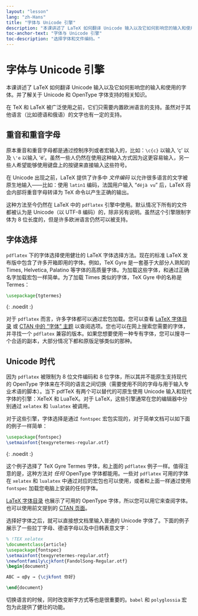 ```yaml
---
layout: "lesson"
lang: "zh-Hans"
title: "字体与 Unicode 引擎"
description: "本课讲述了 LaTeX 如何翻译 Unicode 输入以及它如何影响您的输入和使用的字体。并了解关于 Unicode 和 OpenType 字体支持的相关知识。"
toc-anchor-text: "字体与 Unicode 引擎"
toc-description: "选择字体和文件编码。"
---
```


# 字体与 Unicode 引擎

<span
  class="summary">本课讲述了 LaTeX 如何翻译 Unicode 输入以及它如何影响您的输入和使用的字体。并了解关于 Unicode 和 OpenType 字体支持的相关知识。</span>

在 TeX 和 LaTeX 被广泛使用之前，它们只需要内置欧洲语言的支持。虽然对于其他语言（比如德语和俄语）的文字也有一定的支持。

## 重音和重音字母

原本重音和重音字母都是通过控制序列或者宏输入的，比如：`\c{c}` 以输入 ‘ç’ 以及 `\'e` 以输入 ‘é’。虽然一些人仍然在使用这种输入方式因为这更容易输入，另一些人希望能够使用键盘上的按键来直接输入这些符号。

在 Unicode 出现之前，LaTeX 提供了许多中 *文件编码* 以允许很多语言的文字被原生地输入——比如：使用 `latin1` 编码，法国用户输入 “`déjà vu`” 后，LaTeX 将会内部将重音字母转译为 TeX 命令以产生正确的输出。 

这种方法至今仍然在 LaTeX 中的 `pdflatex` 引擎中使用。默认情况下所有的文件都被认为是 Unicode（以 UTF-8 编码）的，除非另有说明。虽然这个引擎限制字体为 8 位长度的，但是许多欧洲语言仍然可以被支持。

## 字体选择

`pdflatex` 下的字体选择使用健壮的 LaTeX 字体选择方法。现在的标准 LaTeX 发布版中包含了许多开箱即用的字体。例如，TeX Gyre 是一套基于大部分人熟知的 Times, Helvetica, Palatino 等字体的高质量字体。为加载这些字体，和通过正确名字加载宏包一样简单。为了加载 Times 类似的字体，TeX Gyre 中的名称是 Termes：

```latex
\usepackage{tgtermes}
```
{: .noedit :}

对于 `pdflatex` 而言，许多字体都可以通过宏包加载。您可以查看 [LaTeX 字体目录](https://www.tug.org/FontCatalogue/) 或
[CTAN 中的 “字体” 主题](https://www.ctan.org/topic/font) 以查阅选项。您也可以在网上搜索您需要的字体，并寻找一个 `pdflatex` 兼容的版本。如果您想要使用一种专有字体，您可以搜寻一个合适的副本，大部分情况下都和原版足够类似的那种。

## Unicode 时代

因为 `pdflatex` 被限制为 8 位文件编码和 8 位字体，所以其并不能原生支持现代的 OpenType 字体来在不同的语言之间切换（需要使用不同的字母与用于输入专业术语的脚本）。当下 pdfTeX 有两个可以替代的可原生使用 Unicode 输入和现代字体的引擎：XeTeX 和 LuaTeX。对于 LaTeX，这些引擎通常在您的编辑器中分别通过 `xelatex` 和 `lualatex` 被调用。

对于这些引擎，字体选择是通过 `fontspec` 宏包实现的，对于简单文档可以如下面的例子一样简单：
```latex
\usepackage{fontspec}
\setmainfont{texgyretermes-regular.otf}
```
{: .noedit :}

这个例子选择了 TeX Gyre Termes 字体，和上面的 `pdflatex` 例子一样。值得注意的是，这种方法对 *任何* OpenType 字体都能用。一些对 `pdflatex` 可用的字体在 `xelatex` 和 `lualatex` 中通过对应的宏包也可以使用，或者和上面一样通过使用 `fontspec` 加载您电脑上安装的任何字体。

[LaTeX 字体目录](https://www.tug.org/FontCatalogue/) 也展示了可用的 OpenType 字体，所以您可以用它来查阅字体。也可以使用前文提到的 [CTAN 页面](https://www.ctan.org/topic/font)。

选择好字体之后，就可以直接想文档里输入普通的 Unicode 字体了。下面的例子展示了一些拉丁字母、德语字母以及中日韩表意文字：

```latex
% !TEX xelatex
\documentclass{article}
\usepackage{fontspec}
\setmainfont{texgyretermes-regular.otf}
\newfontfamily\cjkfont{FandolSong-Regular.otf}
\begin{document}

ABC → αβγ → {\cjkfont 你好}

\end{document}
```

<p 
  class="hint">切换语言的时候，同时改变断字方式等也是很重要的。<code>babel</code> 和 <code>polyglossia</code> 宏包为此提供了健壮的功能。</p>
